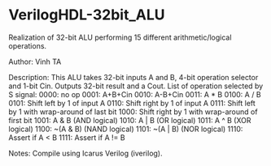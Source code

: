 # VerilogHDL-32bit_ALU
Realization of 32-bit ALU performing 15 different arithmetic/logical operations.

Author: Vinh TA

Description: This ALU takes 32-bit inputs A and B, 4-bit operation selector and 1-bit Cin. Outputs 32-bit result and a Cout.
List of operation selected by S signal:
0000: no op
0001: A+B+Cin
0010: A-B+Cin
0011: A * B 
0100: A / B
0101: Shift left by 1 of input A
0110: Shift right by 1 of input A
0111: Shift left by 1 with wrap-around of last bit
1000: Shift right by 1 with wrap-around of first bit
1001: A & B (AND logical)
1010: A | B (OR logical)
1011: A ^ B (XOR logical)
1100: ~(A & B) (NAND logical)
1101: ~(A | B) (NOR logical)
1110: Assert if A < B
1111: Assert if A != B

Notes: Compile using Icarus Verilog (iverilog).
